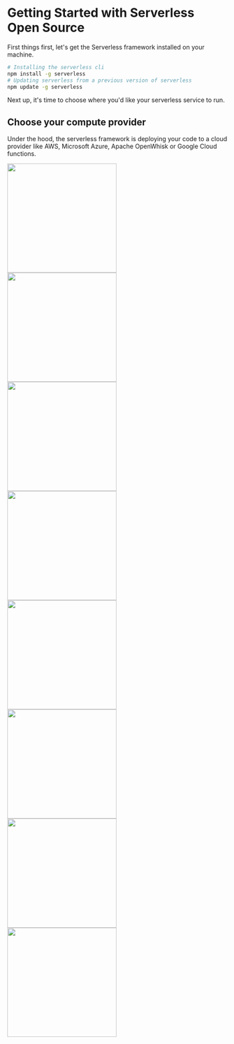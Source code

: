<!--
title: Serverless Getting Started Guide
menuText: Getting Started
layout: Doc
menuOrder: 0
menuItems:
  - {menuText: AWS Guide, path: /framework/docs/providers/aws/guide/quick-start}
  - {menuText: Azure Functions Guide, path: /framework/docs/providers/azure/guide/quick-start}
  - {menuText: Apache OpenWhisk Guide, path: /framework/docs/providers/openwhisk/guide/quick-start}
  - {menuText: Google Functions Guide, path: /framework/docs/providers/google/guide/quick-start}
  - {menuText: Kubeless Guide, path: /framework/docs/providers/kubeless/guide/quick-start}
  - {menuText: Spotinst Guide, path: /framework/docs/providers/spotinst/guide/quick-start}
  - {menuText: Fn Guide, path: /framework/docs/providers/fn/guide/quick-start}
  - {menuText: Cloudflare Workers Guide, path: /framework/docs/providers/cloudflare/guide/quick-start}
-->

# Getting Started with Serverless Open Source

First things first, let's get the Serverless framework installed on your machine.

```bash
# Installing the serverless cli
npm install -g serverless
# Updating serverless from a previous version of serverless
npm update -g serverless
```

Next up, it's time to choose where you'd like your serverless service to run.

## Choose your compute provider

Under the hood, the serverless framework is deploying your code to a cloud provider like AWS, Microsoft Azure, Apache OpenWhisk or Google Cloud functions.

<div class="providersSections">
  <div class="providerSection">
    <div class="providerSectionHeader">
      <a href="/framework/docs/providers/aws/guide/quick-start/">
        <img src="https://s3-us-west-2.amazonaws.com/assets.site.serverless.com/images/docs/aws-logo.svg" width="250" draggable="false" class='aws-logo'/>
      </a>
    </div>
  </div>
  <div class="providerSection">
    <div class="providerSectionHeader">
      <a href="/framework/docs/providers/azure/guide/quick-start/">
        <img src="https://s3-us-west-2.amazonaws.com/assets.site.serverless.com/images/docs/azure-logo.svg" width="250" draggable="false" class='azure-logo'/>
      </a>
    </div>
  </div>
  <div class="providerSection">
    <div class="providerSectionHeader">
      <a href="/framework/docs/providers/openwhisk/guide/quick-start/">
        <img src="https://s3-us-west-2.amazonaws.com/assets.site.serverless.com/images/docs/openwhisk-logo.svg" width="250" draggable="false" class='openwhisk-logo'/>
      </a>
    </div>
  </div>
  <div class="providerSection">
    <div class="providerSectionHeader">
      <a href="/framework/docs/providers/google/guide/quick-start/">
        <img src="https://s3-us-west-2.amazonaws.com/assets.site.serverless.com/images/docs/google-logo.png" width="250" draggable="false" class='google-logo'/>
      </a>
    </div>
  </div>
  <div class="providerSection">
    <div class="providerSectionHeader">
      <a href="/framework/docs/providers/kubeless/guide/quick-start/">
        <img src="https://s3-us-west-2.amazonaws.com/assets.site.serverless.com/images/docs/kubeless-logo.svg" width="250" draggable="false" class='kubeless-logo'/>
      </a>
    </div>
  </div>
  <div class="providerSection">
    <div class="providerSectionHeader">
      <a href="/framework/docs/providers/spotinst/guide/quick-start/">
        <img src="https://s3-us-west-2.amazonaws.com/assets.site.serverless.com/images/docs/spotinst-logo.svg" width="250" draggable="false" class='spotinst-logo'/>
      </a>
    </div>
  </div>
  <div class="providerSection">
    <div class="providerSectionHeader">
      <a href="/framework/docs/providers/fn/guide/quick-start/">
        <img src="https://s3-us-west-2.amazonaws.com/assets.site.serverless.com/images/docs/fn-logo.svg" width="250" draggable="false" class='fn-logo'/>
      </a>
    </div>
  </div>
  <div class="providerSection">
    <div class="providerSectionHeader">
      <a href="/framework/docs/providers/cloudflare/guide/quick-start/">
        <img src="https://s3-us-west-2.amazonaws.com/assets.site.serverless.com/images/docs/cloudflare-logo.svg" width="250" draggable="false" class='cloudflare-logo'/>
      </a>
    </div>
  </div>

</div>
